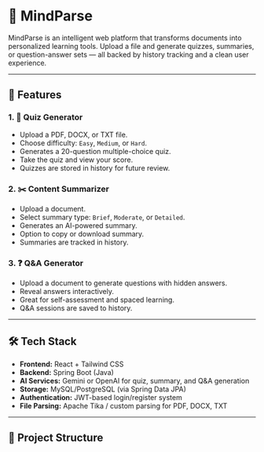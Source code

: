 # 🧠 MindParse

MindParse is an intelligent web platform that transforms documents into personalized learning tools. Upload a file and generate quizzes, summaries, or question-answer sets — all backed by history tracking and a clean user experience.

---

## 🚀 Features

### 1. 📘 Quiz Generator
- Upload a PDF, DOCX, or TXT file.
- Choose difficulty: `Easy`, `Medium`, or `Hard`.
- Generates a 20-question multiple-choice quiz.
- Take the quiz and view your score.
- Quizzes are stored in history for future review.

### 2. ✂️ Content Summarizer
- Upload a document.
- Select summary type: `Brief`, `Moderate`, or `Detailed`.
- Generates an AI-powered summary.
- Option to copy or download summary.
- Summaries are tracked in history.

### 3. ❓ Q&A Generator
- Upload a document to generate questions with hidden answers.
- Reveal answers interactively.
- Great for self-assessment and spaced learning.
- Q&A sessions are saved to history.

---

## 🛠️ Tech Stack

- **Frontend:** React + Tailwind CSS
- **Backend:** Spring Boot (Java)
- **AI Services:** Gemini or OpenAI for quiz, summary, and Q&A generation
- **Storage:** MySQL/PostgreSQL (via Spring Data JPA)
- **Authentication:** JWT-based login/register system
- **File Parsing:** Apache Tika / custom parsing for PDF, DOCX, TXT

---

## 📂 Project Structure

